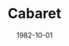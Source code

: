 ---
title: Cabaret
date: 1982-10-01
closing_date: 1982-10-16
layout: productions
featured_image:
image_caption:
image_credit:
playbill:
category:
Theatre: Theatre Jacksonville
Venue: Little Theatre
cast:
- Master of Ceremonies: Robert Arleigh White
- Clifford Bradshaw: Gordon J. DeLonay
- Ernst Ludwig: Ric Clarson
- Customs Officer: Robert Dauer
- Fraulein Schneider: Carson Merry
- Fraulein Kost: Marli Albright
- Herr Schultz: William Stathius
- Telephone Girl: Ana Bennett
- Sally Boles: Deborah S. Smith
- Lady:
  - Sharon Thomas
  - Viviane Weil
- Nazi Youth: Evan Ross
- Max: Kenneth Faulk
- German Sailor:
  - Guy Adkins
  - Matthew White
  - R. Bailey Waters
- Kit Kat Girl:
  - Ana Bennett
  - Elaine Burnett
  - Carly Butterley
  - Valerie Hall
  - Claudia Hicken
  - Eda McConnell
  - Jill Powell
  - Vicki Steagal Snead
  - Rebecca Warner
- Kit Kat Band:
  - Elaine Burnett
  - Caryl Butterley
  - Claudia Hicken
  - Karen Scroggins
- Berliner:
  - Dean Johnson
  - Ian Mairs
  - Charles Nowlin
  - Kenneth Faulk
  - R. Bailey Waters
  - Danny Goodman
crew:
- Director: Ray Jensen
- Musical Director: Rosalind MacEnulty
- Set Design: Andrew J. Way
- Lighting Design: Andrew J. Way
- Make-up and Hair: John Carver
- Choreographer: Marie Ann Murray
- Costume Mistress: Gertrude Berman
- Stage Manager: Pam Jackson
- Technical Director: Andrew J. Way
- Properties:
  - Laurel Kaden
  - George Bennett
  - Lillie Disch
  - Leslie Gerlach
  - Erin Silas
- Lighting Technicians:
  - Joyce Block
  - Amelia Senhausen
  - Barbara Stillson
- Key Grip: Tom Heffernan
- Grips:
  - David Stillson
  - Steve Metheny
  - Michael Smith
  - Mike Lewis
- Dance Captain: Rebecca Warner
- Set Construction:
  - Erin Silas
  - Barbara Hamlin
  - Tom Heffernan
  - Claudia Hicken
  - Pam Jackson
  - Steve Metheny
  - Eda McConnell
  - Anna Puma
  - Debbie Reynolds
  - Kelly Snead
  - John Fisher
  - Becky Warner
  - Matthew White
  - Elaine Burnett
  - Jill Powell
  - Bill Stathius
  - Gordon Delonay
  - Joyce Block
  - Barbara Stillson
  - David Stillson
  - Michael Smith
  - Karen Scroggins
  - Gary Scroggins
  - Michael Lewis
  - Lee Hunt
- Rehearsal Pianist: Bob Dauer
- Monday Night Pianist: Andrew Clarke
orchestra:
external_links:
---